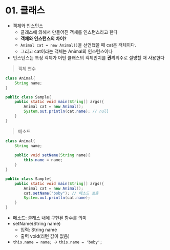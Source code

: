 # 01. 클래스

- 객체와 인스턴스
  - 클래스에 의해서 만들어진 객체를 인스턴스라고 한다
  - **객체와 인스턴스의 차이?**
  - `Animal cat = new Animal()`을 선언했을 때 cat은 객체이다.
  - 그리고 cat이라는 객체는 Animal의 인스턴스이다
- 인스턴스는 특정 객체가 어떤 클래스의 객체인지를 **관계**위주로 설명할 때 사용한다





> 객체 변수

```java
class Animal{
    String name;
}

public class Sample{
    public static void main(String[] args){
        Animal cat = new Animal();
        System.out.println(cat.name); // null
    }
}
```



> 메소드

```java
class Animal{
    String name;
    
    public void setName(String name){
        this.name = name;
    }
}

public class Sample{
    public static void main(String[] args){
        Animal cat = new Animal();
        cat.setName("boby"); // 메소드 호출
        System.out.println(cat.name);
    }
}
```

- 메소드: 클래스 내에 구현된 함수를 의미
- setName(String name)
  - 입력: String name
  - 출력 void(리턴 값이 없음)
- `this.name = name;` -> `this.name = 'boby';`